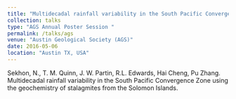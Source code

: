 ```yaml
---
title: "Multidecadal rainfall variability in the South Pacific Convergence Zone using the geochemistry of stalagmites from theSolomon Islands."
collection: talks
type: "AGS Annual Poster Session "
permalink: /talks/ags
venue: "Austin Geological Society (AGS)"
date: 2016-05-06
location: "Austin TX, USA"
---
```


Sekhon, N., T. M. Quinn, J. W. Partin, R.L. Edwards, Hai Cheng, Pu Zhang. Multidecadal rainfall variability in the South Pacific Convergence Zone using the geochemistry of stalagmites from the
Solomon Islands.
